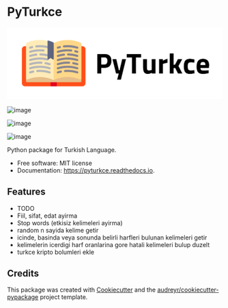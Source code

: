 # PyTurkce

![image](assets/pyturkce-logo.png)

![image](https://img.shields.io/pypi/v/pyturkce.svg%0A%20%20%20%20%20:target:%20https://pypi.python.org/pypi/pyturkce)

![image](https://img.shields.io/travis/cobanov/pyturkce.svg%0A%20%20%20%20%20:target:%20https://travis-ci.com/cobanov/pyturkce)

![image](https://readthedocs.org/projects/pyturkce/badge/?version=latest%0A%20%20%20%20%20:target:%20https://pyturkce.readthedocs.io/en/latest/?version=latest%0A%20%20%20%20%20:alt:%20Documentation%20Status)

Python package for Turkish Language.

- Free software: MIT license
- Documentation: <https://pyturkce.readthedocs.io>.

## Features

- TODO
- Fiil, sifat, edat ayirma
- Stop words (etkisiz kelimeleri ayirma)
- random n sayida kelime getir
- icinde, basinda veya sonunda belirli harfleri bulunan kelimeleri getir
- kelimelerin icerdigi harf oranlarina gore hatali kelimeleri bulup duzelt
- turkce kripto bolumleri ekle

## Credits

This package was created with
[Cookiecutter](https://github.com/audreyr/cookiecutter) and the
[audreyr/cookiecutter-pypackage](https://github.com/audreyr/cookiecutter-pypackage)
project template.
